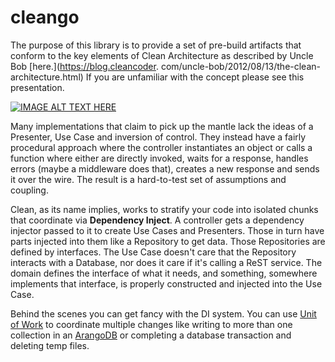 # cleango

The purpose of this library is to provide a set of pre-build artifacts that
conform to the key elements of Clean Architecture as described by Uncle Bob
[here.](https://blog.cleancoder.
com/uncle-bob/2012/08/13/the-clean-architecture.html) If you are unfamiliar 
with the concept please see this presentation. 

[![IMAGE ALT TEXT HERE](https://img.youtube.com/vi/o_TH-Y78tt4/0.jpg)](https://www.youtube.com/watch?v=o_TH-Y78tt4)


Many implementations that claim to pick up the mantle lack the ideas of a 
Presenter, Use Case and inversion of control. They instead have a fairly 
procedural approach where the controller instantiates an object or calls a 
function where either are directly invoked, waits for a response, handles 
errors (maybe a middleware does that), creates a new response and sends it 
over the wire. The result is a hard-to-test set of assumptions and coupling. 

Clean, as its name implies, works to stratify your code into isolated chunks 
that coordinate via **Dependency Inject**. A controller gets a dependency 
injector passed to it to create Use Cases and Presenters. Those in turn have 
parts injected into them like a Repository to get data. Those Repositories 
are defined by interfaces. The Use Case doesn't care that the Repository 
interacts with a Database, nor does it care if it's calling a ReST service. 
The domain defines the interface of what it needs, and something, somewhere 
implements that interface, is properly constructed and injected into the Use 
Case.

Behind the scenes you can get fancy with the DI system. You can use [Unit of 
Work](https://www.oreilly.com/library/view/beginning-solid-principles/9781484218488/A416860_1_En_10_Chapter.html) 
to coordinate multiple changes like writing to more than one collection in 
an [ArangoDB](https://www.arangodb.com) or completing a database transaction 
and deleting temp files.
